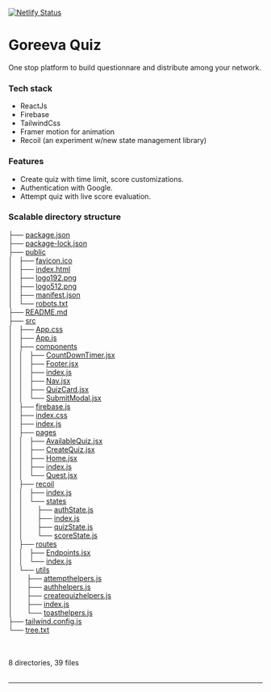 [![Netlify Status](https://api.netlify.com/api/v1/badges/5868b422-9fb7-4175-9888-68ae17bf701c/deploy-status)](https://app.netlify.com/sites/goreeeva-quiz/deploys)

# Goreeva Quiz
One stop platform to build questionnare and distribute among your network.


### Tech stack
* ReactJs
* Firebase
* TailwindCss
* Framer motion for animation
* Recoil (an experiment w/new state management library)

### Features
* Create quiz with time limit, score customizations.
* Authentication with Google.
* Attempt quiz with live score evaluation.

### Scalable directory structure
<!DOCTYPE html>
<html>
<head>
 <meta http-equiv="Content-Type" content="text/html; charset=UTF-8">
 <meta name="Author" content="Made by 'tree'">
</head>
<body>
<p>
	├── <a href="tree.html/package.json">package.json</a><br>
	├── <a href="tree.html/package-lock.json">package-lock.json</a><br>
	├── <a href="tree.html/public/">public</a><br>
	│   ├── <a href="tree.html/public/favicon.ico">favicon.ico</a><br>
	│   ├── <a href="tree.html/public/index.html">index.html</a><br>
	│   ├── <a href="tree.html/public/logo192.png">logo192.png</a><br>
	│   ├── <a href="tree.html/public/logo512.png">logo512.png</a><br>
	│   ├── <a href="tree.html/public/manifest.json">manifest.json</a><br>
	│   └── <a href="tree.html/public/robots.txt">robots.txt</a><br>
	├── <a href="tree.html/README.md">README.md</a><br>
	├── <a href="tree.html/src/">src</a><br>
	│   ├── <a href="tree.html/src/App.css">App.css</a><br>
	│   ├── <a href="tree.html/src/App.js">App.js</a><br>
	│   ├── <a href="tree.html/src/components/">components</a><br>
	│   │   ├── <a href="tree.html/src/components/CountDownTimer.jsx">CountDownTimer.jsx</a><br>
	│   │   ├── <a href="tree.html/src/components/Footer.jsx">Footer.jsx</a><br>
	│   │   ├── <a href="tree.html/src/components/index.js">index.js</a><br>
	│   │   ├── <a href="tree.html/src/components/Nav.jsx">Nav.jsx</a><br>
	│   │   ├── <a href="tree.html/src/components/QuizCard.jsx">QuizCard.jsx</a><br>
	│   │   └── <a href="tree.html/src/components/SubmitModal.jsx">SubmitModal.jsx</a><br>
	│   ├── <a href="tree.html/src/firebase.js">firebase.js</a><br>
	│   ├── <a href="tree.html/src/index.css">index.css</a><br>
	│   ├── <a href="tree.html/src/index.js">index.js</a><br>
	│   ├── <a href="tree.html/src/pages/">pages</a><br>
	│   │   ├── <a href="tree.html/src/pages/AvailableQuiz.jsx">AvailableQuiz.jsx</a><br>
	│   │   ├── <a href="tree.html/src/pages/CreateQuiz.jsx">CreateQuiz.jsx</a><br>
	│   │   ├── <a href="tree.html/src/pages/Home.jsx">Home.jsx</a><br>
	│   │   ├── <a href="tree.html/src/pages/index.js">index.js</a><br>
	│   │   └── <a href="tree.html/src/pages/Quest.jsx">Quest.jsx</a><br>
	│   ├── <a href="tree.html/src/recoil/">recoil</a><br>
	│   │   ├── <a href="tree.html/src/recoil/index.js">index.js</a><br>
	│   │   └── <a href="tree.html/src/recoil/states/">states</a><br>
	│   │   &nbsp;&nbsp;&nbsp; ├── <a href="tree.html/src/recoil/states/authState.js">authState.js</a><br>
	│   │   &nbsp;&nbsp;&nbsp; ├── <a href="tree.html/src/recoil/states/index.js">index.js</a><br>
	│   │   &nbsp;&nbsp;&nbsp; ├── <a href="tree.html/src/recoil/states/quizState.js">quizState.js</a><br>
	│   │   &nbsp;&nbsp;&nbsp; └── <a href="tree.html/src/recoil/states/scoreState.js">scoreState.js</a><br>
	│   ├── <a href="tree.html/src/routes/">routes</a><br>
	│   │   ├── <a href="tree.html/src/routes/Endpoints.jsx">Endpoints.jsx</a><br>
	│   │   └── <a href="tree.html/src/routes/index.js">index.js</a><br>
	│   └── <a href="tree.html/src/utils/">utils</a><br>
	│   &nbsp;&nbsp;&nbsp; ├── <a href="tree.html/src/utils/attempthelpers.js">attempthelpers.js</a><br>
	│   &nbsp;&nbsp;&nbsp; ├── <a href="tree.html/src/utils/authhelpers.js">authhelpers.js</a><br>
	│   &nbsp;&nbsp;&nbsp; ├── <a href="tree.html/src/utils/createquizhelpers.js">createquizhelpers.js</a><br>
	│   &nbsp;&nbsp;&nbsp; ├── <a href="tree.html/src/utils/index.js">index.js</a><br>
	│   &nbsp;&nbsp;&nbsp; └── <a href="tree.html/src/utils/toasthelpers.js">toasthelpers.js</a><br>
	├── <a href="tree.html/tailwind.config.js">tailwind.config.js</a><br>
	└── <a href="tree.html/tree.txt">tree.txt</a><br>
	<br><br>
	</p>
	<p>

8 directories, 39 files
	<br><br>
	</p>
	<hr>
</body>
</html>
